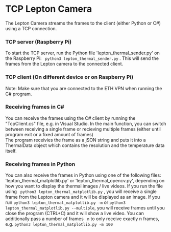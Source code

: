 # TCP Lepton Camera 
The Lepton Camera streams the frames to the client (either Python or C#) using a TCP connection.

### TCP server (Raspberry Pi)
To start the TCP server, run the Python file 'lepton_thermal_sender.py' on the Raspberry Pi: ` python3 lepton_thermal_sender.py` . This will send the frames from the Lepton camera to the connected client.

### TCP client (On different device or on Raspberry Pi)
Note: Make sure that you are connected to the ETH VPN when running the C# program. 

### Receiving frames in C#
You can receive the frames using the C# client by running the "TcpClient.cs" file, e.g. in Visual Studio. In the main function, you can switch between receiving a single frame or recieving multiple frames (either until program exit or a fixed amount of frames)   
The program receivies the frame as a jSON string and puts it into a ThermalData object which contains the resolution and the temperature data itself. 

### Receiving frames in Python 
You can also receive the frames in Python using one of the following files: 'lepton_thermal_matplotlib.py' or 'lepton_thermal_opencv.py', depending on how you want to display the thermal images / live videos. 
If you run the file using ` python3 lepton_thermal_matplotlib.py` , you will receive a single frame from the Lepton camera and it will be displayed as an image. If you run `python3 lepton_thermal_matplotlib.py -m` or `python3 lepton_thermal_matplotlib.py --multiple`, 
you will receive frames until you close the program (CTRL+C) and it will show a live video. You can additionally pass a number of frames ` n` to only receive exactly n frames, e.g. `python3 lepton_thermal_matplotlib.py -m 100`
